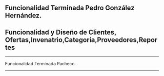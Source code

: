 Funcionalidad Terminada Pedro González Hernández.
---
Funcionalidad y Diseño de Clientes, Ofertas,Invenatrio,Categoria,Proveedores,Reportes
---
<hr>
   Funcionalidad Terminada Pacheco.
      <hr>
      <h1> </h1>
